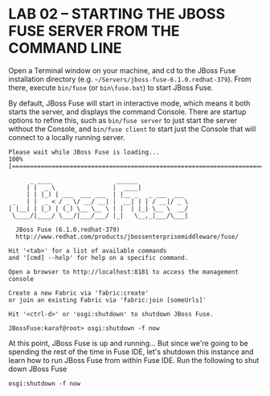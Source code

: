 # LAB 02 – STARTING THE JBOSS FUSE SERVER FROM THE COMMAND LINE

Open a Terminal window on your machine, and cd to the JBoss Fuse installation directory (e.g.
`~/Servers/jboss-fuse-6.1.0.redhat-379`). From there, execute `bin/fuse` (or `bin\fuse.bat`) to
start JBoss Fuse.

By default, JBoss Fuse will start in interactive mode, which means it both starts the server, and displays the
command Console. There are startup options to refine this, such as `bin/fuse server` to just start the
server without the Console, and `bin/fuse client` to start just the Console that will connect to a locally
running server.

```
Please wait while JBoss Fuse is loading...
100% [========================================================================]

      _ ____                  ______
     | |  _ \                |  ____|
     | | |_) | ___  ___ ___  | |__ _   _ ___  ___
 _   | |  _ < / _ \/ __/ __| |  __| | | / __|/ _ \
| |__| | |_) | (_) \__ \__ \ | |  | |_| \__ \  __/
 \____/|____/ \___/|___/___/ |_|   \__,_|___/\___|

  JBoss Fuse (6.1.0.redhat-379)
  http://www.redhat.com/products/jbossenterprisemiddleware/fuse/

Hit '<tab>' for a list of available commands
and '[cmd] --help' for help on a specific command.

Open a browser to http://localhost:8181 to access the management console

Create a new Fabric via 'fabric:create'
or join an existing Fabric via 'fabric:join [someUrls]'

Hit '<ctrl-d>' or 'osgi:shutdown' to shutdown JBoss Fuse.

JBossFuse:karaf@root> osgi:shutdown -f now
```

At this point, JBoss Fuse is up and running...
But since we're going to be spending the rest of the time in Fuse IDE, let's shutdown this instance and learn
how to run JBoss Fuse from within Fuse IDE. Run the following to shut down JBoss Fuse

```
osgi:shutdown -f now
```
